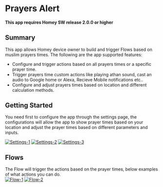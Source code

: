 ﻿# Prayers Alert
 
#### This app requires Homey SW release 2.0.0 or higher

## Summary
This app allows Homey device owner to build and trigger Flows based on muslim prayers times.
The following are the app supported features:
* Configure and trigger actions based on all prayers times or a specific prayer time.
* Trigger prayers time custom actions like playing athan sound, cast an audio to Google home or Alexa, Recieve Mobile notifications etc..
* Configure and adjust prayers times based on location and different calculation methods.
## Getting Started
You need first to configure the app through the settings page, the configurations will allow the app to show prayer times based on your location and adjust the prayer times based on different parameters and inputs.

<a href="https://imgbb.com/"><img src="https://i.ibb.co/JrWY3fx/Settings-1.jpg" alt="Settings-1" border="0"></a>
<a href="https://imgbb.com/"><img src="https://i.ibb.co/rbnTvhW/Settings-2.jpg" alt="Settings-2" border="0"></a>
<a href="https://imgbb.com/"><img src="https://i.ibb.co/nPCPJnC/Settings-3.jpg" alt="Settings-3" border="0"></a><br />

## Flows
The Flow will trigger the actions based on the prayer times, below examples of what actions you can do.
<br/>
<a href="https://imgbb.com/"><img src="https://i.ibb.co/JmprTzF/Flow-1.jpg" alt="Flow-1" border="0" /></a>
<a href="https://imgbb.com/"><img src="https://i.ibb.co/tJpQV8G/Flow-2.jpg" alt="Flow-2" border="0"></a>
